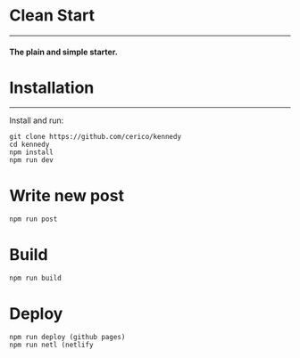# Clean Start
---
#### The plain and simple starter.

# Installation
---
Install and run: 
```
git clone https://github.com/cerico/kennedy
cd kennedy
npm install
npm run dev
```

# Write new post

```
npm run post
```

# Build 

```
npm run build
```

# Deploy

```
npm run deploy (github pages)
npm run netl (netlify
```
